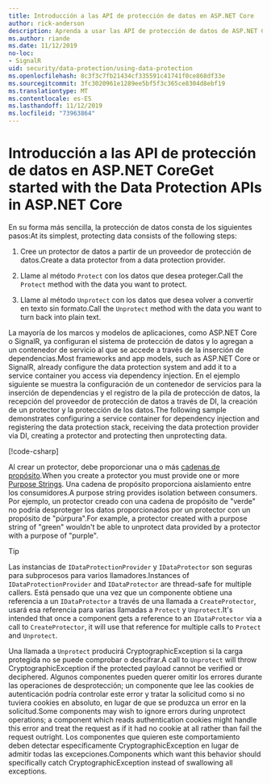 ```yaml
---
title: Introducción a las API de protección de datos en ASP.NET Core
author: rick-anderson
description: Aprenda a usar las API de protección de datos de ASP.NET Core para proteger y desproteger los datos de una aplicación.
ms.author: riande
ms.date: 11/12/2019
no-loc:
- SignalR
uid: security/data-protection/using-data-protection
ms.openlocfilehash: 8c3f3c7fb21434cf335591c41741f0ce868df33e
ms.sourcegitcommit: 3fc3020961e1289ee5bf5f3c365ce8304d8ebf19
ms.translationtype: MT
ms.contentlocale: es-ES
ms.lasthandoff: 11/12/2019
ms.locfileid: "73963864"
---
```

# <a name="get-started-with-the-data-protection-apis-in-aspnet-core"></a><span data-ttu-id="4a1e8-103">Introducción a las API de protección de datos en ASP.NET Core</span><span class="sxs-lookup"><span data-stu-id="4a1e8-103">Get started with the Data Protection APIs in ASP.NET Core</span></span>

<a name="security-data-protection-getting-started"></a>

<span data-ttu-id="4a1e8-104">En su forma más sencilla, la protección de datos consta de los siguientes pasos:</span><span class="sxs-lookup"><span data-stu-id="4a1e8-104">At its simplest, protecting data consists of the following steps:</span></span>

1. <span data-ttu-id="4a1e8-105">Cree un protector de datos a partir de un proveedor de protección de datos.</span><span class="sxs-lookup"><span data-stu-id="4a1e8-105">Create a data protector from a data protection provider.</span></span>

2. <span data-ttu-id="4a1e8-106">Llame al método `Protect` con los datos que desea proteger.</span><span class="sxs-lookup"><span data-stu-id="4a1e8-106">Call the `Protect` method with the data you want to protect.</span></span>

3. <span data-ttu-id="4a1e8-107">Llame al método `Unprotect` con los datos que desea volver a convertir en texto sin formato.</span><span class="sxs-lookup"><span data-stu-id="4a1e8-107">Call the `Unprotect` method with the data you want to turn back into plain text.</span></span>

<span data-ttu-id="4a1e8-108">La mayoría de los marcos y modelos de aplicaciones, como ASP.NET Core o SignalR, ya configuran el sistema de protección de datos y lo agregan a un contenedor de servicio al que se accede a través de la inserción de dependencias.</span><span class="sxs-lookup"><span data-stu-id="4a1e8-108">Most frameworks and app models, such as ASP.NET Core or SignalR, already configure the data protection system and add it to a service container you access via dependency injection.</span></span> <span data-ttu-id="4a1e8-109">En el ejemplo siguiente se muestra la configuración de un contenedor de servicios para la inserción de dependencias y el registro de la pila de protección de datos, la recepción del proveedor de protección de datos a través de DI, la creación de un protector y la protección de los datos.</span><span class="sxs-lookup"><span data-stu-id="4a1e8-109">The following sample demonstrates configuring a service container for dependency injection and registering the data protection stack, receiving the data protection provider via DI, creating a protector and protecting then unprotecting data.</span></span>

[!code-csharp[](../../security/data-protection/using-data-protection/samples/protectunprotect.cs?highlight=26,34,35,36,37,38,39,40)]

<span data-ttu-id="4a1e8-110">Al crear un protector, debe proporcionar una o más [cadenas de propósito](xref:security/data-protection/consumer-apis/purpose-strings).</span><span class="sxs-lookup"><span data-stu-id="4a1e8-110">When you create a protector you must provide one or more [Purpose Strings](xref:security/data-protection/consumer-apis/purpose-strings).</span></span> <span data-ttu-id="4a1e8-111">Una cadena de propósito proporciona aislamiento entre los consumidores.</span><span class="sxs-lookup"><span data-stu-id="4a1e8-111">A purpose string provides isolation between consumers.</span></span> <span data-ttu-id="4a1e8-112">Por ejemplo, un protector creado con una cadena de propósito de "verde" no podría desproteger los datos proporcionados por un protector con un propósito de "púrpura".</span><span class="sxs-lookup"><span data-stu-id="4a1e8-112">For example, a protector created with a purpose string of "green" wouldn't be able to unprotect data provided by a protector with a purpose of "purple".</span></span>

>[!TIP]
> <span data-ttu-id="4a1e8-113">Las instancias de `IDataProtectionProvider` y `IDataProtector` son seguras para subprocesos para varios llamadores.</span><span class="sxs-lookup"><span data-stu-id="4a1e8-113">Instances of `IDataProtectionProvider` and `IDataProtector` are thread-safe for multiple callers.</span></span> <span data-ttu-id="4a1e8-114">Está pensado que una vez que un componente obtiene una referencia a un `IDataProtector` a través de una llamada a `CreateProtector`, usará esa referencia para varias llamadas a `Protect` y `Unprotect`.</span><span class="sxs-lookup"><span data-stu-id="4a1e8-114">It's intended that once a component gets a reference to an `IDataProtector` via a call to `CreateProtector`, it will use that reference for multiple calls to `Protect` and `Unprotect`.</span></span>
>
><span data-ttu-id="4a1e8-115">Una llamada a `Unprotect` producirá CryptographicException si la carga protegida no se puede comprobar o descifrar.</span><span class="sxs-lookup"><span data-stu-id="4a1e8-115">A call to `Unprotect` will throw CryptographicException if the protected payload cannot be verified or deciphered.</span></span> <span data-ttu-id="4a1e8-116">Algunos componentes pueden querer omitir los errores durante las operaciones de desprotección; un componente que lee las cookies de autenticación podría controlar este error y tratar la solicitud como si no tuviera cookies en absoluto, en lugar de que se produzca un error en la solicitud.</span><span class="sxs-lookup"><span data-stu-id="4a1e8-116">Some components may wish to ignore errors during unprotect operations; a component which reads authentication cookies might handle this error and treat the request as if it had no cookie at all rather than fail the request outright.</span></span> <span data-ttu-id="4a1e8-117">Los componentes que quieren este comportamiento deben detectar específicamente CryptographicException en lugar de admitir todas las excepciones.</span><span class="sxs-lookup"><span data-stu-id="4a1e8-117">Components which want this behavior should specifically catch CryptographicException instead of swallowing all exceptions.</span></span>
